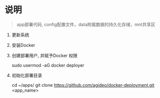 # 说明

> app部署代码, config配置文件，data附属数据的持久化存储，mnt共享区


1. 更新系统
2. 安装Docker
3. 创建部署用户, 并赋予Docker 权限

    sudo usermod -aG docker deployer

4. 初始化部署目录

    cd ~/apps/
    git clone https://github.com/agideo/docker-deployment.git <app_name>
